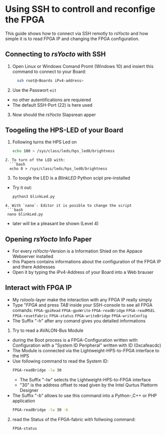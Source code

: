 # Using SSH to controll and reconfige the FPGA
This guide shows how to connect via SSH remotly to *rsYocto* and how simple it is to read FPGA IP and changing the FPGA configuration. 

## Connecting to *rsYocto* with SSH
1. Open Linux or Windows Comand Promt (Windows 10) and insiert this command to connect to your Board:
    ```bash
      ssh root@<Boards iPv4-address>
    ```
2. Use the Passwort `eit`
  * no other autentifications are requiered
  * The default SSH-Port (22) is here used 
3. Now should the *rsYocto* Slapsrean apper

## Toogeling the HPS-LED of your Board
1. Following turns the HPS Led on
    ```bash
    echo 100 > /sys/class/leds/hps_led0/brightness
  ```
2. To turn of the LED with:
    ```bash
    echo 0 > /sys/class/leds/hps_led0/brightness
  ```
3. To toogle the LED is a *BlinkLED* Python scipt pre-installed
  * Try it out:
    ```bash 
    python3 blinkLed.py
   ```
4. With `nano`- Editor it is posible to change the script
    ```bash 
    nano blinkLed.py
   ```
   * later will be a pleasant be shown (Level 4) 
   
## Opening *rsYocto* Info Paper 
  * For every *rsYocto*-Version is a Information Shied on the Appace Webserver installed
  * this Papers contains informations about the configuration of the FPGA IP and there Addresses 
  * Open it by typing the iPv4-Address of your Board into a Web brauser
  
## Interact with FPGA IP
  * My *rstools*-layer make the interaction with any FPGA IP really simply
  * Type "*FPGA* and press *TAB* inside your SSH-console to see all FPGA comands:
  `FPGA-gpiRead` `FPGA-gpoWrite` `FPGA-readBridge` `FPGA-readMSEL` `FPGA-resetFabric`
  `FPGA-status` `FPGA-writeBridge` `FPGA-writeConfig`
  * The Suffix "-h" after any comand gives you detailed informations  
  1. Try to read a AVALON-Bus Module
  * during the Boot process is a FPGA-Configuration written with Configuration 
  with a "System ID Peripheral" written with ID (0xcafeacdc)
  * The Module is connected via the Lightweight-HPS-to-FPGA interface to the HPS
  * Use following command to read the System ID:
       ```bash
       FPGA-readBridge -lw 30
       ```
    * The Suffix "-lw" selects the Lightweight-HPS-to-FPGA interface
    * "30" is the address offset to read given by the Intel Qurtus Plattorm Designer
  * The Suffix "-b" allows to use this command into a Python-,C++ or PHP application
       ```bash
       FPGA-readBridge -lw 30 -b
      ```
  
  2. read the Status of the FPGA-fabric with follwoing command:
       ```bash
       FPGA-status
       ```
